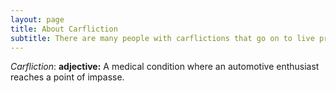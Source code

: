 ```yaml
---
layout: page
title: About Carfliction
subtitle: There are many people with carflictions that go on to live productive and fruitful lives -- these are their stories
---
```


_Carfliction_: **adjective:** 
A medical condition where an automotive enthusiast reaches a point of impasse.  

